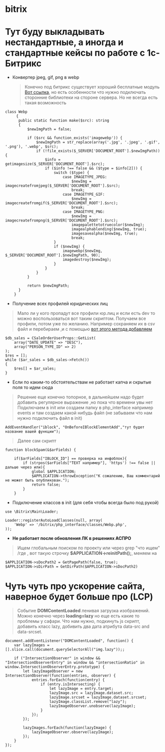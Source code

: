 # bitrix
# Тут буду выкладывать нестандартные, а иногда и стандартные кейсы по работе с 1с-Битрикс

+ Конвертер jpeg, gif, png в webp
  > Конечно под битрикс существует хороший бесплатные модуль [Вот ссылка](https://marketplace.1c-bitrix.ru/solutions/dev2fun.imagecompress/), но есть особенности что нужно подключать сторонние библиотеки на стороне сервера. Но не всегда есть такая возможность
  
```
class Webp
     {
      public static function make($src): string
      {
          $newImgPath = false;

          if ($src && function_exists('imagewebp')) {
              $newImgPath = str_replace(array('.jpg', '.jpeg', '.gif', '.png'), '.webp', $src);
              if (!file_exists($_SERVER['DOCUMENT_ROOT'].$newImgPath)) {
                  $info = getimagesize($_SERVER['DOCUMENT_ROOT'].$src);
                  if ($info !== false && ($type = $info[2])) {
                      switch ($type) {
                          case IMAGETYPE_JPEG:
                              $newImg = imagecreatefromjpeg($_SERVER['DOCUMENT_ROOT'].$src);
                              break;
                          case IMAGETYPE_GIF:
                              $newImg = imagecreatefromgif($_SERVER['DOCUMENT_ROOT'].$src);
                              break;
                          case IMAGETYPE_PNG:
                              $newImg = imagecreatefrompng($_SERVER['DOCUMENT_ROOT'].$src);
                              imagepalettetotruecolor($newImg);
                              imagealphablending($newImg, true);
                              imagesavealpha($newImg, true);
                              break;
                      }
                      if ($newImg) {
                          imagewebp($newImg, $_SERVER['DOCUMENT_ROOT'].$newImgPath, 90);
                          imagedestroy($newImg);
                      }
                  }
              }
          }

          return $newImgPath;
      }
    }
```
+ Получение всех профилей юридических лиц
> Мало ли у кого пропадут все профили юр.лиц и если есть dev то можно воспользоваться вот таким скриптом. Получаем все профили, потом уже по желанию. Например сохраняем их в csv файл и перебираем ,и с помощью [вот этого метода добавляем](https://dev.1c-bitrix.ru/api_help/sale/classes/csaleorderuserprops/csaleorderuserprops__add.110a5a48.php)

```
$db_sales = CSaleOrderUserProps::GetList(
    array("DATE_UPDATE" => "DESC"),
    array("PERSON_TYPE_ID" => 2)
);
$res = [];
while ($ar_sales = $db_sales->Fetch())
{
    $res[] = $ar_sales;
}
```

+ Если по каким-то обстоятельствам не работает капча и скрытые поля то идем сюда
> Решение еще конечно топорное, в дальнейшем надо будет добавить регулярное выражение ,но пока что времени увы нет
> Подключаем в init или создаем папку в php_interface например events и там создаем какой нибудь файл (не забываем что нам нужно подключить файл в init)
```
AddEventHandler("iblock", "OnBeforeIBlockElementAdd","тут будет название вашей функции");
```
> Далее сам скрипт
```
function blockSpam(&$arFields) {
    
    if($arFields["IBLOCK_ID"] == проверка на инфоблок){
        if (strpos($arFields["TEXT например"], 'https') !== false || дальше через или){
            global $APPLICATION;
            $APPLICATION->throwException("К сожалению, Ваш комментарий не может быть опубликован.");
            return false;
        }
    }
```
+ Подключение классов в init (для себя чтобы всегда было под рукой)
```
use \Bitrix\Main\Loader;

Loader::registerAutoLoadClasses(null, array(
    'Webp' => '/bitrix/php_interface/classes/Webp.php',
));
```
+ **Не работает после обновления ЛК в решениях АСПРО**
> Ищем глобальным поиском по проекту или через grep "что ищем" /где , вот такую строчку **$APPLICATION->reinitPath();**, меняем на
```
$APPLICATION->sDocPath2 = GetPagePath(false, true);
$APPLICATION->sDirPath = GetDirPath($APPLICATION->sDocPath2)
```
# Чуть чуть про ускорение сайта, наверное будет больше про (LCP)
> Событие **DOMContentLoaded** ленивая загрузка изображений. Можно конечно через **loading=lazy** но еще есть какие то проблемы у сафари. Что нам нужно, подкинуть js скрипт, добавить класс lazy, добивить два дата атрибута data-src and data-srcset.
```
document.addEventListener("DOMContentLoaded", function() {
    var lazyImages = [].slice.call(document.querySelectorAll("img.lazy"));;

    if ("IntersectionObserver" in window && "IntersectionObserverEntry" in window && "intersectionRatio" in window.IntersectionObserverEntry.prototype) {
        let lazyImageObserver = new IntersectionObserver(function(entries, observer) {
            entries.forEach(function(entry) {
                if (entry.isIntersecting) {
                    let lazyImage = entry.target;
                    lazyImage.src = lazyImage.dataset.src;
                    lazyImage.srcset = lazyImage.dataset.srcset;
                    lazyImage.classList.remove("lazy");
                    lazyImageObserver.unobserve(lazyImage);
                }
            });
        });

        lazyImages.forEach(function(lazyImage) {
            lazyImageObserver.observe(lazyImage);
        });
    }
});
